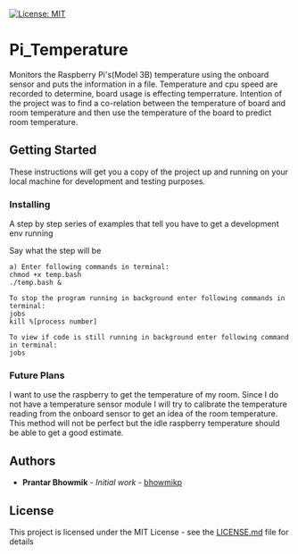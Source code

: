 [![License: MIT](https://img.shields.io/badge/License-MIT-blue.svg)](https://opensource.org/licenses/MIT)

# Pi_Temperature
Monitors the Raspberry Pi's(Model 3B) temperature using the onboard sensor and puts the information in a file. Temperature and cpu speed are recorded to determine, board usage is effecting temperrature. Intention of the project was to find a co-relation between the temperature of board and room temperature and then use the temperature of the board to predict room temperature.

## Getting Started

These instructions will get you a copy of the project up and running on your local machine for development and testing purposes. 


### Installing

A step by step series of examples that tell you have to get a development env running

Say what the step will be

```
a) Enter following commands in terminal:
chmod +x temp.bash
./temp.bash &

To stop the program running in background enter following commands in terminal:
jobs
kill %[process number]

To view if code is still running in background enter following command in terminal: 
jobs
```

### Future Plans
I want to use the raspberry to get the temperature of my room. Since I do not have a temperature sensor module I will try to calibrate the temperature reading from the onboard sensor to get an idea of the room temperature. This method will not be perfect but the idle raspberry temperature should be able to get a good estimate.

## Authors

* **Prantar Bhowmik** - *Initial work* - [bhowmikp](https://github.com/bhowmikp)

## License

This project is licensed under the MIT License - see the [LICENSE.md](LICENSE) file for details
